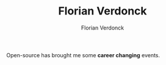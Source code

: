 ﻿---
title: Florian Verdonck
preview: Open-source heavily influenced my career.
isDraft: true
author: Florian Verdonck
slug: nojaf
---

Open-source has brought me some **career changing** events.
